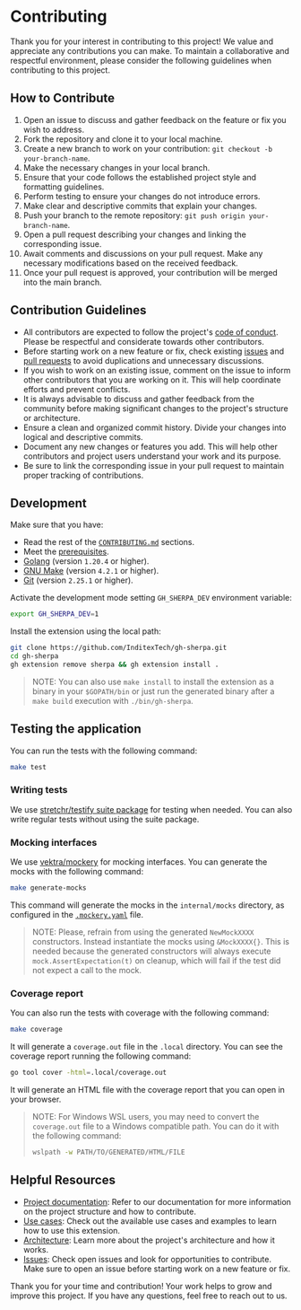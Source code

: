 # Contributing

Thank you for your interest in contributing to this project! We value and appreciate any contributions you can make. To maintain a
collaborative and respectful environment, please consider the following guidelines when contributing to this project.

## How to Contribute

1. Open an issue to discuss and gather feedback on the feature or fix you wish to address.
2. Fork the repository and clone it to your local machine.
3. Create a new branch to work on your contribution: `git checkout -b your-branch-name`.
4. Make the necessary changes in your local branch.
5. Ensure that your code follows the established project style and formatting guidelines.
6. Perform testing to ensure your changes do not introduce errors.
7. Make clear and descriptive commits that explain your changes.
8. Push your branch to the remote repository: `git push origin your-branch-name`.
9. Open a pull request describing your changes and linking the corresponding issue.
10. Await comments and discussions on your pull request. Make any necessary modifications based on the received feedback.
11. Once your pull request is approved, your contribution will be merged into the main branch.

## Contribution Guidelines

- All contributors are expected to follow the project's [code of conduct](CODE_OF_CONDUCT.md). Please be respectful and considerate towards other contributors.
- Before starting work on a new feature or fix, check existing [issues](../../issues) and [pull requests](../../pulls) to avoid duplications and unnecessary discussions.
- If you wish to work on an existing issue, comment on the issue to inform other contributors that you are working on it. This will help coordinate efforts and prevent conflicts.
- It is always advisable to discuss and gather feedback from the community before making significant changes to the project's structure or architecture.
- Ensure a clean and organized commit history. Divide your changes into logical and descriptive commits.
- Document any new changes or features you add. This will help other contributors and project users understand your work and its purpose.
- Be sure to link the corresponding issue in your pull request to maintain proper tracking of contributions.

## Development

Make sure that you have:

- Read the rest of the [`CONTRIBUTING.md`](CONTRIBUTING.md) sections.
- Meet the [prerequisites](#prerequisites).
- [Golang](https://golang.org/doc/install) (version `1.20.4` or higher).
- [GNU Make](https://www.gnu.org/software/make/) (version `4.2.1` or higher).
- [Git](https://git-scm.com/downloads) (version `2.25.1` or higher).

Activate the development mode setting `GH_SHERPA_DEV` environment variable:

```sh
export GH_SHERPA_DEV=1
```

Install the extension using the local path:

```sh
git clone https://github.com/InditexTech/gh-sherpa.git
cd gh-sherpa
gh extension remove sherpa && gh extension install .
```

>NOTE: You can also use `make install` to install the extension as a binary in your `$GOPATH/bin` or just run the generated binary after a `make build` execution with `./bin/gh-sherpa`.

## Testing the application

You can run the tests with the following command:

```sh
make test
```

### Writing tests

We use [stretchr/testify suite package](https://github.com/stretchr/testify#suite-package) for testing when needed. You can also write regular tests without using the suite package.

### Mocking interfaces

We use [vektra/mockery](https://github.com/vektra/mockery) for mocking interfaces. You can generate the mocks with the following command:

```sh
make generate-mocks
```

This command will generate the mocks in the `internal/mocks` directory, as configured in the [`.mockery.yaml`](.mockery.yaml) file.

>NOTE: Please, refrain from using the generated `NewMockXXXX` constructors. Instead instantiate the mocks using `&MockXXXX{}`. This is needed because the generated constructors will always execute `mock.AssertExpectation(t)` on cleanup, which will fail if the test did not expect a call to the mock.

### Coverage report

You can also run the tests with coverage with the following command:

```sh
make coverage
```

It will generate a `coverage.out` file in the `.local` directory. You can see the coverage report running the following command:

```sh
go tool cover -html=.local/coverage.out
```

It will generate an HTML file with the coverage report that you can open in your browser.

>NOTE: For Windows WSL users, you may need to convert the `coverage.out` file to a Windows compatible path. You can do it with the following command:
> ```sh
> wslpath -w PATH/TO/GENERATED/HTML/FILE
> ```

## Helpful Resources

- [Project documentation](README.md): Refer to our documentation for more information on the project structure and how to contribute.
- [Use cases](docs/USAGE.md): Check out the available use cases and examples to learn how to use this extension.
- [Architecture](docs/ARCHITECTURE.md): Learn more about the project's architecture and how it works.
- [Issues](../../issues): Check open issues and look for opportunities to contribute. Make sure to open an issue before starting work on a new feature or fix.

Thank you for your time and contribution! Your work helps to grow and improve this project. If you have any questions, feel free to reach out to us.
